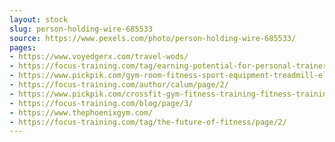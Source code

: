 ```yaml
---
layout: stock
slug: person-holding-wire-685533
source: https://www.pexels.com/photo/person-holding-wire-685533/
pages:
- https://www.voyedgerx.com/travel-wods/
- https://focus-training.com/tag/earning-potential-for-personal-trainers/page/2/
- https://www.pickpik.com/gym-room-fitness-sport-equipment-treadmill-elliptical-machine-55613
- https://focus-training.com/author/calum/page/2/
- https://www.pickpik.com/crossfit-gym-fitness-training-fitness-training-pilates-91298
- https://focus-training.com/blog/page/3/
- https://www.thephoenixgym.com/
- https://focus-training.com/tag/the-future-of-fitness/page/2/
---
```


